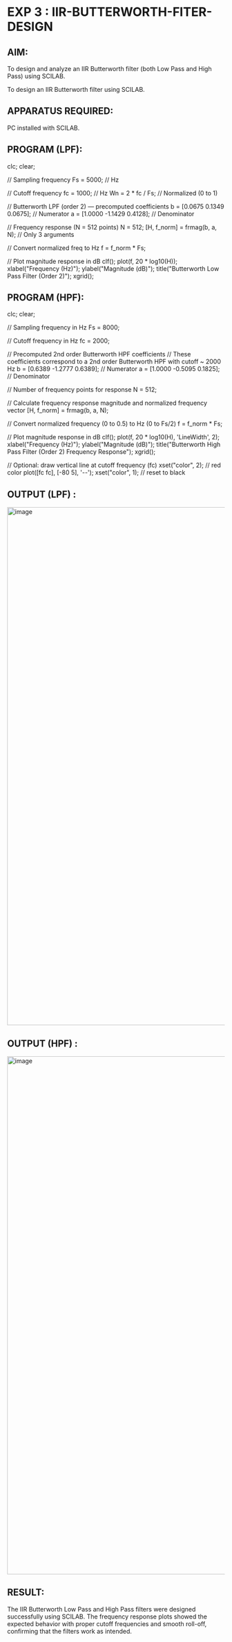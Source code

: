 # EXP 3 : IIR-BUTTERWORTH-FITER-DESIGN

## AIM: 
To design and analyze an IIR Butterworth filter (both Low Pass and High Pass) using SCILAB.

 To design an IIR Butterworth filter  using SCILAB. 

## APPARATUS REQUIRED: 
PC installed with SCILAB. 

## PROGRAM (LPF):

clc;
clear;

// Sampling frequency
Fs = 5000;           // Hz

// Cutoff frequency
fc = 1000;           // Hz
Wn = 2 * fc / Fs;    // Normalized (0 to 1)

// Butterworth LPF (order 2) — precomputed coefficients
b = [0.0675 0.1349 0.0675];   // Numerator
a = [1.0000 -1.1429 0.4128];  // Denominator

// Frequency response (N = 512 points)
N = 512;
[H, f_norm] = frmag(b, a, N);  // Only 3 arguments

// Convert normalized freq to Hz
f = f_norm * Fs;

// Plot magnitude response in dB
clf();
plot(f, 20 * log10(H));
xlabel("Frequency (Hz)");
ylabel("Magnitude (dB)");
title("Butterworth Low Pass Filter (Order 2)");
xgrid();




## PROGRAM (HPF): 

clc;
clear;

// Sampling frequency in Hz
Fs = 8000;

// Cutoff frequency in Hz
fc = 2000;

// Precomputed 2nd order Butterworth HPF coefficients
// These coefficients correspond to a 2nd order Butterworth HPF with cutoff ~ 2000 Hz
b = [0.6389 -1.2777 0.6389];    // Numerator
a = [1.0000 -0.5095 0.1825];    // Denominator

// Number of frequency points for response
N = 512;

// Calculate frequency response magnitude and normalized frequency vector
[H, f_norm] = frmag(b, a, N);

// Convert normalized frequency (0 to 0.5) to Hz (0 to Fs/2)
f = f_norm * Fs;

// Plot magnitude response in dB
clf();
plot(f, 20 * log10(H), 'LineWidth', 2);
xlabel("Frequency (Hz)");
ylabel("Magnitude (dB)");
title("Butterworth High Pass Filter (Order 2) Frequency Response");
xgrid();

// Optional: draw vertical line at cutoff frequency (fc)
xset("color", 2); // red color
plot([fc fc], [-80 5], '--');
xset("color", 1); // reset to black





## OUTPUT (LPF) :
<img width="1920" height="1200" alt="image" src="https://github.com/user-attachments/assets/2c1b3c5c-32e5-4f8f-a107-a1469236eeb9" />




## OUTPUT (HPF) : 
<img width="1920" height="1200" alt="image" src="https://github.com/user-attachments/assets/bf49d82e-e842-4029-87d5-07b516bd5d0a" />


## RESULT: 
The IIR Butterworth Low Pass and High Pass filters were designed successfully using SCILAB. The frequency response plots showed the expected behavior with proper cutoff frequencies and smooth roll-off, confirming that the filters work as intended.

